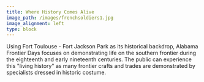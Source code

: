 ```yaml
---
title: Where History Comes Alive
image_path: /images/frenchsoldiers1.jpg
image_alignment: left
type: block
---
```

Using Fort Toulouse - Fort Jackson Park as its historical backdrop, Alabama Frontier Days focuses on demonstrating life on the southern frontier during the eighteenth and early nineteenth centuries. The public can experience this "living history" as many frontier crafts and trades are demonstrated by specialists dressed in historic costume.
